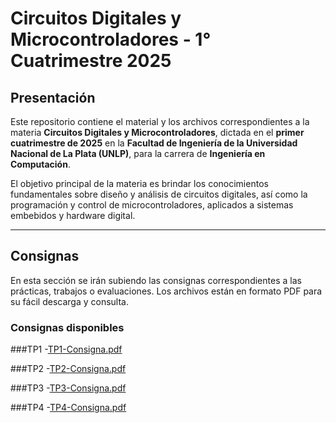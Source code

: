 # Circuitos Digitales y Microcontroladores - 1° Cuatrimestre 2025

## Presentación

Este repositorio contiene el material y los archivos correspondientes a la materia **Circuitos Digitales y Microcontroladores**, dictada en el **primer cuatrimestre de 2025** en la **Facultad de Ingeniería de la Universidad Nacional de La Plata (UNLP)**, para la carrera de **Ingeniería en Computación**.

El objetivo principal de la materia es brindar los conocimientos fundamentales sobre diseño y análisis de circuitos digitales, así como la programación y control de microcontroladores, aplicados a sistemas embebidos y hardware digital.

---

## Consignas

En esta sección se irán subiendo las consignas correspondientes a las prácticas, trabajos o evaluaciones. Los archivos están en formato PDF para su fácil descarga y consulta.

### Consignas disponibles
###TP1
-[TP1-Consigna.pdf](https://github.com/user-attachments/files/21588534/TP1-Consigna.pdf)

###TP2
-[TP2-Consigna.pdf](https://github.com/user-attachments/files/21588535/TP2-Consigna.pdf)

###TP3
-[TP3-Consigna.pdf](https://github.com/user-attachments/files/21588539/TP3-Consigna.pdf)

###TP4
-[TP4-Consigna.pdf](https://github.com/user-attachments/files/21588540/TP4-Consigna.pdf)


